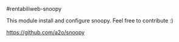 #rentabiliweb-snoopy

This module install and configure snoopy. Feel free to contribute :)

https://github.com/a2o/snoopy